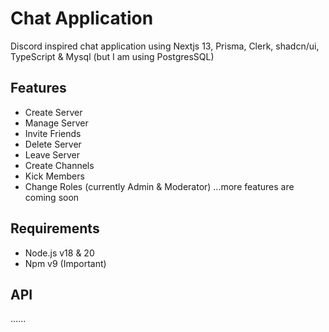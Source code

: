# Chat Application

Discord inspired chat application using Nextjs 13, Prisma, Clerk, shadcn/ui, TypeScript & Mysql (but I am using PostgresSQL) 

## Features

- Create Server
- Manage Server
- Invite Friends
- Delete Server
- Leave Server
- Create Channels
- Kick Members
- Change Roles (currently Admin & Moderator) 
  ...more features are coming soon

## Requirements

- Node.js v18 & 20
- Npm v9 (Important) 

## API
...... 

